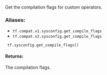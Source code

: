 
Get the compilation flags for custom operators.
### Aliases:
- `tf.compat.v1.sysconfig.get_compile_flags`
- `tf.compat.v2.sysconfig.get_compile_flags`

```
 tf.sysconfig.get_compile_flags()
```
#### Returns:

The compilation flags.
